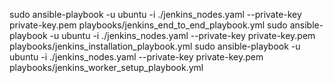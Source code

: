 sudo ansible-playbook -u ubuntu -i ./jenkins_nodes.yaml --private-key private-key.pem playbooks/jenkins_end_to_end_playbook.yml
sudo ansible-playbook -u ubuntu -i ./jenkins_nodes.yaml --private-key private-key.pem playbooks/jenkins_installation_playbook.yml
sudo ansible-playbook -u ubuntu -i ./jenkins_nodes.yaml --private-key private-key.pem playbooks/jenkins_worker_setup_playbook.yml